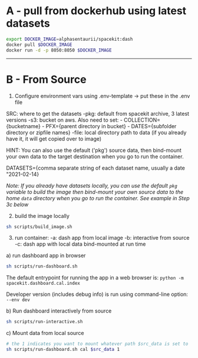 # A - pull from dockerhub using latest datasets

```bash
export DOCKER_IMAGE=alphasentaurii/spacekit:dash
docker pull $DOCKER_IMAGE
docker run -d -p 8050:8050 $DOCKER_IMAGE
```

---

# B - From Source

1. Configure environment vars using .env-template -> put these in the .env file

SRC: where to get the datasets
-pkg: default from spacekit archive, 3 latest versions
-s3: bucket on aws. Also need to set:
    - COLLECTION={bucketname}
    - PFX={parent directory in bucket}
    - DATES={subfolder directory or zipfile names}
-file: local directory path to data (if you already have it, it will get copied over to image)

HINT: You can also use the default ('pkg') source data, then bind-mount your own data to the target destination when you go to run the container.

DATASETS={comma separate string of each dataset name, usually a date "2021-02-14}

*Note: If you already have datasets locally, you can use the default `pkg` variable to build the image then bind-mount your own source data to the home `data` directory when you go to run the container. See example in Step 3c below*


2. build the image locally

```bash
sh scripts/build_image.sh
```

3. run container:
    -a: dash app from local image
    -b: interactive from source
    -c: dash app with local data bind-mounted at run time

a) run dashboard app in browser

```bash
sh scripts/run-dashboard.sh
```

The default entrypoint for running the app in a web browser is: 
`python -m spacekit.dashboard.cal.index`

Developer version (includes debug info) is run using command-line option: `--env dev`

b) Run dashboard interactively from source

```bash
sh scripts/run-interactive.sh
```

c) Mount data from local source

```bash
# the 1 indicates you want to mount whatever path $src_data is set to
sh scripts/run-dashboard.sh cal $src_data 1
```

